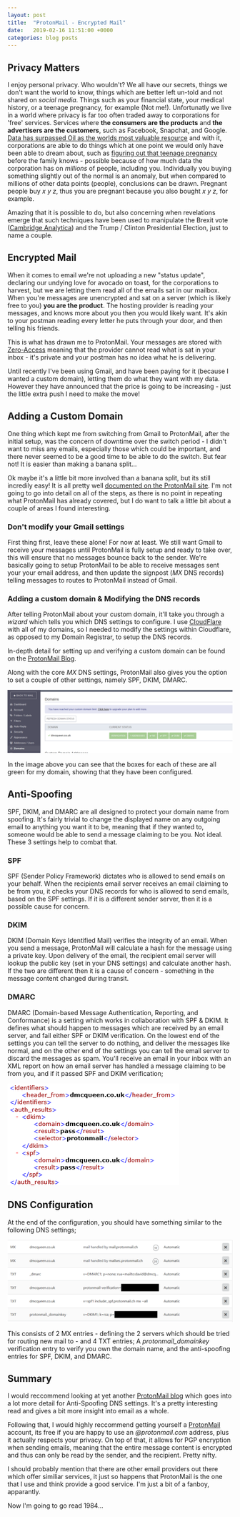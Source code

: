 ```yaml
---
layout: post
title:  "ProtonMail - Encrypted Mail"
date:   2019-02-16 11:51:00 +0000
categories: blog posts
---
```


## Privacy Matters

I enjoy personal privacy. Who wouldn't? We all have our secrets, things we don't want the world to know, things which are better left un-told and not shared on _social media_. Things such as your financial state, your medical history, or a teenage pregnancy, for example (Not me!). Unfortunatly we live in a world where privacy is far too often traded away to corporations for 'free' services. Services where **the consumers are the products** and **the advertisers are the customers**, such as Facebook, Snapchat, and Google. [Data has surpassed Oil as the worlds most valuable resource](https://www.economist.com/leaders/2017/05/06/the-worlds-most-valuable-resource-is-no-longer-oil-but-data) and with it, corporations are able to do things which at one point we would only have been able to dream about, such as [figuring out that teenage pregnancy](https://www.forbes.com/sites/kashmirhill/2012/02/16/how-target-figured-out-a-teen-girl-was-pregnant-before-her-father-did/) before the family knows - possible because of how much data the corporation has on _millions_ of people, including you. Individually you buying something slightly out of the normal is an anomaly, but when compared to millions of other data points (people), conclusions can be drawn. Pregnant people buy _x y z_, thus you are pregnant because you also bought _x y z_, for example.

Amazing that it is possible to do, but also concerning when revelations emerge that such techniques have been used to manipulate the Brexit vote ([Cambridge Analytica](https://www.theguardian.com/news/series/cambridge-analytica-files)) and the Trump / Clinton Presidential Election, just to name a couple.

## Encrypted Mail
When it comes to email we're not uploading a new "status update", declaring our undying love for avocado on toast, for the corporations to harvest, but we are letting them read all of the emails sat in our mailbox. When you're messages are unencrypted and sat on a server (which is likely free to you) **you are the product**. The hosting provider is reading your messages, and knows more about you then you would likely want. It's akin to your postman reading every letter he puts through your door, and then telling his friends.

This is what has drawn me to ProtonMail. Your messages are stored with [Zero-Access](https://protonmail.com/blog/zero-access-encryption/) meaning that the provider cannot read what is sat in your inbox - it's private and your postman has no idea what he is delivering. 

Until recently I've been using Gmail, and have been paying for it (because I wanted a custom domain), letting them do what they want with my data. However they have announced that the price is going to be increasing - just the little extra push I need to make the move!


## Adding a Custom Domain
One thing which kept me from switching from Gmail to ProtonMail, after the initial setup, was the concern of downtime over the switch period - I didn't want to miss any emails, especially those which could be important, and there never seemed to be a good time to be able to do the switch. 
But fear not! It is easier than making a banana split...

Ok maybe it's a little bit more involved than a banana split, but its still incredily easy! It is all pretty well [documented on the ProtonMail site](https://protonmail.com/support/knowledge-base/transitioning-from-gmail-to-protonmail/). I'm not going to go into detail on all of the steps, as there is no point in repeating what ProtonMail has already covered, but I do want to talk a little bit about a couple of areas I found interesting.


### Don't modify your Gmail settings
First thing first, leave these alone! For now at least. We still want Gmail to receive your messages until ProtonMail is fully setup and ready to take over, this will ensure that no messages bounce back to the sender. We're basically going to setup ProtonMail to be able to receive messages sent your your email address, and then update the signpost (_MX_ DNS records) telling messages to routes to ProtonMail instead of Gmail.

### Adding a custom domain & Modifying the DNS records
After telling ProtonMail about your custom domain, it'll take you through a _wizard_ which tells you which DNS settings to configure. I use [CloudFlare](https://www.cloudflare.com/) with all of my domains, so I needed to modify the settings within Cloudflare, as opposed to my Domain Registrar, to setup the DNS records.

In-depth detail for setting up and verifying a custom domain can be found on the [ProtonMail Blog](https://protonmail.com/support/knowledge-base/dns-records/).

Along with the core _MX_  DNS settings, ProtonMail also gives you the option to set a couple of other settings, namely SPF, DKIM, DMARC.

![Protonmail Domain Settings](/assets/images/protonmail/protonmail-domain-settings.png)

In the image above you can see that the boxes for each of these are all green for my domain, showing that they have been configured.


## Anti-Spoofing

SPF, DKIM, and DMARC are all designed to protect your domain name from spoofing. It's fairly trivial to change the displayed name on any outgoing email to anything you want it to be, meaning that if they wanted to, someone would be able to send a message claiming to be you. Not ideal. These 3 settings help to combat that.

### SPF
SPF (Sender Policy Framework) dictates who is allowed to send emails on your behalf. When the recipients email server receives an email claiming to be from you, it checks your DNS records for who is allowed to send emails, based on the SPF settings. If it is a different sender server, then it is a possible cause for concern.

### DKIM
DKIM (Domain Keys Identified Mail) verifies the integrity of an email. When you send a message, ProtonMail will calculate a hash for the message using a private key. Upon delivery of the email, the recipient email server will lookup the public key (set in your DNS settings) and calculate another hash. If the two are different then it is a cause of concern - something in the message content changed during transit.

### DMARC
DMARC (Domain-based Message Authentication, Reporting, and Conformance) is a setting which works in collaboration with SPF & DKIM. It defines what should happen to messages which are received by an email server, and fail either SPF or DKIM verification. On the lowest end of the settings you can tell the server to do nothing, and deliver the messages like normal, and on the other end of the settings you can tell the email server to discard the messages as spam. You'll receive an email in your inbox with an XML report on how an email server has handled a message claiming to be from you, and if it passed SPF and DKIM verification;

![DMARC Report](/assets/images/protonmail/dmarc-report.png)

## DNS Configuration

At the end of the configuration, you should have something similar to the following DNS settings;

![Cloudflare DNS](/assets/images/protonmail/cloudflare-dns.png)

This consists of 2 MX entries - defining the 2 servers which should be tried for routing new mail to - and 4 TXT entries; A *protonmail_domainkey* verification entry to verify you own the domain name, and the anti-spoofing entries for SPF, DKIM, and  DMARC.

## Summary

I would reccommend looking at yet another [ProtonMail blog](https://protonmail.com/support/knowledge-base/anti-spoofing/) which goes into a lot more detail for Anti-Spoofing DNS settings. It's a pretty interesting read and gives a bit more insight into email as a whole.


Following that, I would highly reccommend getting yourself a [ProtonMail](https://protonmail.com/) account, its free if you are happy to use an _@protonmail.com_ address, plus it actually respects your privacy. On top of that, it allows for PGP encryption when sending emails, meaning that the entire message content is encrypted and thus can only be read by the sender, and the recipient. Pretty nifty.

I should probably mention that there are other email providers out there which offer similiar services, it just so happens that ProtonMail is the one that I use and think provide a good service. I'm just a bit of a fanboy, apparantly.

Now I'm going to go read 1984...
